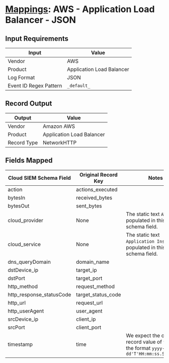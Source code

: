 # [Mappings](README.md): AWS - Application Load Balancer - JSON

## Input Requirements

|Input|Value|
|-----|-----|
|Vendor|AWS|
|Product|Application Load Balancer|
|Log Format|JSON|
|Event ID Regex Pattern|`_default_`|

## Record Output

|Output|Value|
|------|-----|
|Vendor|Amazon AWS|
|Product|Application Load Balancer|
|Record Type|NetworkHTTP|

## Fields Mapped

|Cloud SIEM Schema Field|Original Record Key|Notes|
|-----------------------|-------------------|-----|
|action|actions_executed||
|bytesIn|received_bytes||
|bytesOut|sent_bytes||
|cloud_provider|None|The static text `AWS` is populated in this schema field.|
|cloud_service|None|The static text `Application Insights` is populated in this schema field.|
|dns_queryDomain|domain_name||
|dstDevice_ip|target_ip||
|dstPort|target_port||
|http_method|request_method||
|http_response_statusCode|target_status_code||
|http_url|request_url||
|http_userAgent|user_agent||
|srcDevice_ip|client_ip||
|srcPort|client_port||
|timestamp|time|We expect the orginal record value of `time` is in the format `yyyy-MM-dd'T'HH:mm:ss.SSSSSS'Z'`|

